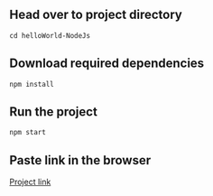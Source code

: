 ## Head over to project directory
`cd helloWorld-NodeJs`

## Download required dependencies
`npm install`

## Run the project
`npm start`

## Paste link in the browser
[Project link](http://localhost:3000 "http://localhost:3000")